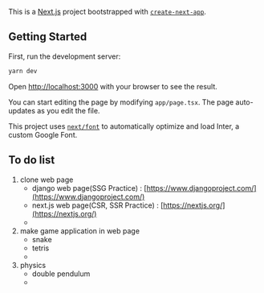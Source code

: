This is a [Next.js](https://nextjs.org/) project bootstrapped with [`create-next-app`](https://github.com/vercel/next.js/tree/canary/packages/create-next-app).

## Getting Started

First, run the development server:

```bash
yarn dev
```

Open [http://localhost:3000](http://localhost:3000) with your browser to see the result.

You can start editing the page by modifying `app/page.tsx`. The page auto-updates as you edit the file.

This project uses [`next/font`](https://nextjs.org/docs/basic-features/font-optimization) to automatically optimize and load Inter, a custom Google Font.

## To do list

1. clone web page
   - django web page(SSG Practice) : [https://www.djangoproject.com/](https://www.djangoproject.com/)
   - next.js web page(CSR, SSR Practice) : [https://nextjs.org/](https://nextjs.org/)
   -
2. make game application in web page
   - snake
   - tetris
   -
3. physics
   - double pendulum
   -
